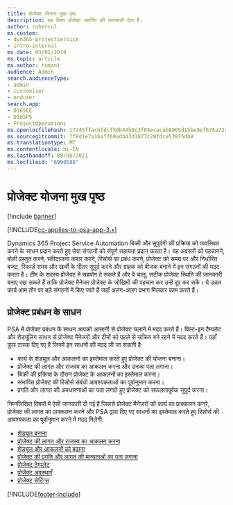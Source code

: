 ```yaml
---
title: प्रोजेक्ट योजना मुख पृष्ठ
description: यह विषय प्रोजेक्ट प्लानिंग की जानकारी देता है।
author: ruhercul
ms.custom:
- dyn365-projectservice
- intro-internal
ms.date: 03/01/2019
ms.topic: article
ms.author: rumant
audience: Admin
search.audienceType:
- admin
- customizer
- enduser
search.app:
- D365CE
- D365PS
- ProjectOperations
ms.openlocfilehash: 17745ffacbfdcf50b44b0c3f04ecacab8905d15be9ef675a72ae47a858cb9abe
ms.sourcegitcommit: 7f8d1e7a16af769adb43d1877c28fdce53975db8
ms.translationtype: MT
ms.contentlocale: hi-IN
ms.lasthandoff: 08/06/2021
ms.locfileid: "6990588"
---
```

# <a name="project-planning-home-page"></a>प्रोजेक्ट योजना मुख पृष्ठ

[!include [banner](../includes/psa-now-project-operations.md)]

[!INCLUDE[cc-applies-to-psa-app-3.x](../includes/cc-applies-to-psa-app-3x.md)]

Dynamics 365 Project Service Automation बिक्री और सुपुर्दगी की प्रक्रिया को व्यवस्थित करने के साधन प्रदान करते हुए सेवा संगठनों को संपूर्ण सहायता प्रदान करता है। यह अवसरों को पहचानने, बोली प्रस्तुत करने, संविदाजन्य करार करने, रिसोर्स का प्रबंध करने, प्रोजेक्ट को समय पर और निर्धारित बजट, रिकार्ड समय और खर्चों के भीतर सुपुर्द करने और ग्राहक को बीजक बनाने में इन संगठनों की मदद करता है। टीम के सदस्य प्रोजेक्ट में सहयोग दे सकते हैं और वे चालू, सटीक प्रोजेक्ट स्थिति की जानकारी बनाए रख सकते हैं ताकि प्रोजेक्ट मैनेजर प्रोजेक्ट के जोखिमों की पहचान कर उन्हें दूर कर सकें। ये उन्नत कार्य आम तौर पर बड़े संगठनों में किए जाते हैं जहाँ अलग-अलग प्रभाग मिलकर काम करते हैं।

## <a name="project-management-tools"></a>प्रोजेक्ट प्रबंधन के साधन

PSA में प्रोजेक्ट प्रबंधन के साधन आपको आसानी से प्रोजेक्ट चलाने में मदद करते हैं। बिल्ट-इन टैम्पलेट और शेड्यूलिंग साधन से प्रोजेक्ट मैनेजरों और टीमों को पहले से सक्रिय बने रहने में मदद करते हैं। यहाँ कुछ टास्क दिए गए हैं जिनमें इन साधनों की मदद ली जा सकती है:

- कार्य के शेड्यूल और आकलनों का इस्तेमाल करते हुए प्रोजेक्ट की योजना बनाना।
- प्रोजेक्ट की लागत और राजस्व का आकलन करना और उनका पता लगाना।
- बिक्री की प्रक्रिया के दौरान प्रोजेक्ट के आकलनों का इस्तेमाल करना।
- संभावित प्रोजेक्ट की रिसोर्स संबंधी आवश्यकताओं का पूर्वानुमान करना।
- प्रगति और लागत की अवधारणाओं का पता लगाते हुए प्रोजेक्ट को सफलतापूर्वक सुपुर्द करना।

निम्नलिखित विषयों में ऐसी जानकारी दी गई है जिससे प्रोजेक्ट मैनेजरों को कार्य का प्राक्कलन कनरे, प्रोजेक्ट की लागत का प्राक्कलन करने और PSA द्वारा दिए गए साधनों का इस्तेमाल करते हुए रिसोर्स की आवश्यकता का पूर्वानुमान करने में मदद मिलेगी:

- [शेड्यूल बनाना](project-creating.md)
- [प्रोजेक्ट की लागत और राजस्व का आकलन करना](project-estimating.md)
- [शेड्यूल और आकलनों को बढ़ाना](project-leveraging.md)
- [प्रोजेक्ट की प्रगति और लागत की मान्यताओं का पता लगाना](project-tracking.md)
- [प्रोजेक्ट टेम्पलेट](project-templates.md)
- [प्रोजेक्ट अवस्थाएँ](project-stages.md)
- [प्रोजेक्ट सेटिंग्‍स](project-settings.md)


[!INCLUDE[footer-include](../includes/footer-banner.md)]